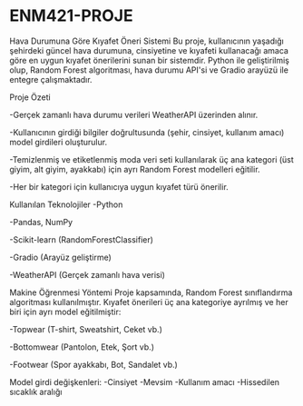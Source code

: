 # ENM421-PROJE
Hava Durumuna Göre Kıyafet Öneri Sistemi
Bu proje, kullanıcının yaşadığı şehirdeki güncel hava durumuna, cinsiyetine ve kıyafeti kullanacağı amaca göre en uygun kıyafet önerilerini sunan bir sistemdir. Python ile geliştirilmiş olup, Random Forest algoritması, hava durumu API'si ve Gradio arayüzü ile entegre çalışmaktadır.

 Proje Özeti
 
-Gerçek zamanlı hava durumu verileri WeatherAPI üzerinden alınır.

-Kullanıcının girdiği bilgiler doğrultusunda (şehir, cinsiyet, kullanım amacı) model girdileri oluşturulur.

-Temizlenmiş ve etiketlenmiş moda veri seti kullanılarak üç ana kategori (üst giyim, alt giyim, ayakkabı) için ayrı Random Forest modelleri eğitilir.

-Her bir kategori için kullanıcıya uygun kıyafet türü önerilir.


Kullanılan Teknolojiler
-Python

-Pandas, NumPy

-Scikit-learn (RandomForestClassifier)

-Gradio (Arayüz geliştirme)

-WeatherAPI (Gerçek zamanlı hava verisi)

Makine Öğrenmesi Yöntemi
Proje kapsamında, Random Forest sınıflandırma algoritması kullanılmıştır. Kıyafet önerileri üç ana kategoriye ayrılmış ve her biri için ayrı model eğitilmiştir:

-Topwear (T-shirt, Sweatshirt, Ceket vb.)

-Bottomwear (Pantolon, Etek, Şort vb.)

-Footwear (Spor ayakkabı, Bot, Sandalet vb.)

Model girdi değişkenleri:
-Cinsiyet
-Mevsim
-Kullanım amacı
-Hissedilen sıcaklık aralığı
